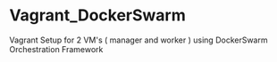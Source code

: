 # Vagrant_DockerSwarm
Vagrant Setup for 2 VM's ( manager and worker ) using DockerSwarm Orchestration Framework
